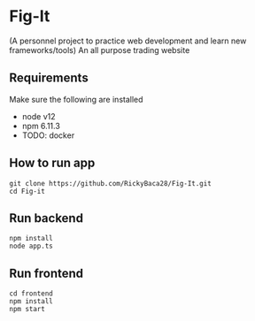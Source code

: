 # Fig-It
(A personnel project to practice web development and learn new frameworks/tools)
An all purpose trading website

## Requirements
Make sure the following are installed
* node v12
* npm 6.11.3
* TODO: docker

## How to run app
```
git clone https://github.com/RickyBaca28/Fig-It.git
cd Fig-it
```
## Run backend
```
npm install
node app.ts
```

## Run frontend
```
cd frontend
npm install
npm start
```
